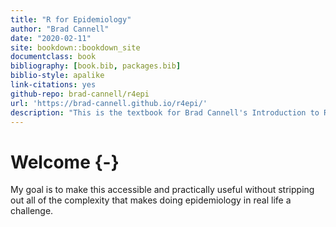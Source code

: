 ```yaml
--- 
title: "R for Epidemiology"
author: "Brad Cannell"
date: "2020-02-11"
site: bookdown::bookdown_site
documentclass: book
bibliography: [book.bib, packages.bib]
biblio-style: apalike
link-citations: yes
github-repo: brad-cannell/r4epi
url: 'https://brad-cannell.github.io/r4epi/'
description: "This is the textbook for Brad Cannell's Introduction to R Programming for Epidemiologic Research course."
---
```




# Welcome {-}

My goal is to make this accessible and practically useful without stripping out all of the complexity that makes doing epidemiology in real life a challenge.

<!--
Epidemiology is the study of the distribution of…. Good enough for our purposes.

Introduction: What are we doing here? The big picture. Grab some headlines from the news (Corona virus, Ebola virus, HIV, Chronic diseases, 
-->
